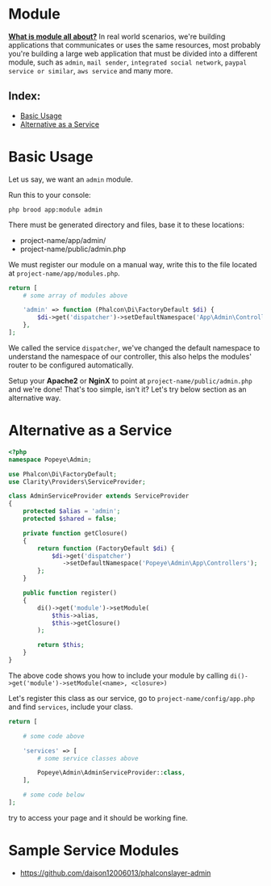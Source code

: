 # Module
**<a href="http://google.com/search?q=what+is+module" target="_blank">What is module all about?</a>**
In real world scenarios, we're building applications that communicates or uses the same resources, most probably you're building a large web application that must be divided into a different module, such as ``admin``, ``mail sender``, ``integrated social network``, ``paypal service or similar``, ``aws service`` and many more.


## Index:
- [Basic Usage](#basic-usage)
- [Alternative as a Service](#alternative-service)


<a name="basic-usage"></a>
# Basic Usage

Let us say, we want an ``admin`` module.

Run this to your console:
```
php brood app:module admin
```

There must be generated directory and files, base it to these locations:
- project-name/app/admin/
- project-name/public/admin.php

We must register our module on a manual way, write this to the file located at ``project-name/app/modules.php``.
```php
return [
    # some array of modules above

    'admin' => function (Phalcon\Di\FactoryDefault $di) {
        $di->get('dispatcher')->setDefaultNamespace('App\Admin\Controllers');
    },
];
```

We called the service ``dispatcher``, we've changed the default namespace to understand the namespace of our controller, this also helps the modules' router to be configured automatically.

Setup your **Apache2** or **NginX** to point at ``project-name/public/admin.php`` and we're done! That's too simple, isn't it? Let's try below section as an alternative way.


<a name="alternative-service"></a>
# Alternative as a Service

```php
<?php
namespace Popeye\Admin;

use Phalcon\Di\FactoryDefault;
use Clarity\Providers\ServiceProvider;

class AdminServiceProvider extends ServiceProvider
{
    protected $alias = 'admin';
    protected $shared = false;

    private function getClosure()
    {
        return function (FactoryDefault $di) {
            $di->get('dispatcher')
               ->setDefaultNamespace('Popeye\Admin\App\Controllers');
        };
    }

    public function register()
    {
        di()->get('module')->setModule(
            $this->alias,
            $this->getClosure()
        );

        return $this;
    }
}
```

The above code shows you how to include your module by calling ``di()->get('module')->setModule(<name>, <closure>)``

Let's register this class as our service, go to ``project-name/config/app.php`` and find ``services``, include your class.

```php
return [

    # some code above

    'services' => [
        # some service classes above

        Popeye\Admin\AdminServiceProvider::class,
    ],

    # some code below
];
```

try to access your page and it should be working fine.

# Sample Service Modules

- <a target="_blank" href="https://github.com/daison12006013/phalconslayer-admin">https://github.com/daison12006013/phalconslayer-admin</a>